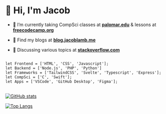 <h1>👋 Hi, I'm Jacob</h1>

- 🌱 I’m currently taking CompSci classes at **[palomar.edu](https://www2.palomar.edu)** & lessons at **[freecodecamp.org](https://www.freecodecamp.org/jacobthelamb)**

- 📝 Find my blogs at **[blog.jacoblamb.me](https://blog.jacoblamb.me)**

- 💬 Discussing various topics at **[stackoverflow.com](https://stackoverflow.com/users/12067372/lambsbaaacode?tab=profile)**

<pre>
<code>
let Frontend = ['HTML', 'CSS', 'Javascript'];
let Backend = ['Node.js', 'PHP', 'Python']
let Frameworks = ['TailwindCSS', 'Svelte', 'Typescript', 'Express'];
let CompSci = ['C', 'Swift'];
let Apps = ['VSCode', 'GitHub Desktop', 'Figma'];
</code>
</pre>

[![GitHub stats](https://github-readme-stats.vercel.app/api?username=jacobthesheep)](https://github.com/jacobthesheep/github-readme-stats)

[![Top Langs](https://github-readme-stats.vercel.app/api/top-langs/?username=jacobthesheep&layout=compact)](https://github.com/jacobthesheep/github-readme-stats)
